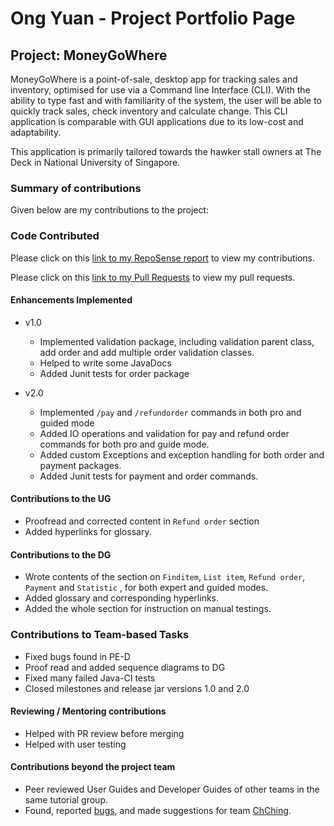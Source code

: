 # Ong Yuan - Project Portfolio Page

## Project: MoneyGoWhere

MoneyGoWhere is a point-of-sale, desktop app for tracking sales and inventory, optimised for use via a Command line
Interface (CLI). With the ability to type fast and with familiarity of the system, the user will be able to quickly track
sales, check inventory and calculate change. This CLI application is comparable with GUI applications due to its
low-cost and adaptability.

This application is primarily tailored towards the hawker stall owners at The Deck in National University of Singapore.

### Summary of contributions
Given below are my contributions to the project:

### Code Contributed

Please click on this [link to my RepoSense report](https://nus-cs2113-ay2223s2.github.io/tp-dashboard/?search=T09&sort=groupTitle&sortWithin=title&timeframe=commit&mergegroup=&groupSelect=groupByRepos&breakdown=true&checkedFileTypes=docs~functional-code~test-code~other&since=2023-02-17&tabOpen=true&tabType=authorship&tabAuthor=yuanners&tabRepo=AY2223S2-CS2113T-T09-2%2Ftp%5Bmaster%5D&authorshipIsMergeGroup=false&authorshipFileTypes=docs~functional-code~test-code&authorshipIsBinaryFileTypeChecked=false&authorshipIsIgnoredFilesChecked=false) to view my contributions.

Please click on this [link to my Pull Requests](https://github.com/AY2223S2-CS2113T-T09-2/tp/pulls?q=is%3Apr+is%3Aclosed+author%3Ayuanners) to view my pull requests.

#### Enhancements Implemented
* v1.0
  * Implemented validation package, including validation parent class, add order and add multiple order validation classes.
  * Helped to write some JavaDocs
  * Added Junit tests for order package

* v2.0
  * Implemented `/pay` and `/refundorder` commands in both pro and guided mode
  * Added IO operations and validation for pay and refund order commands for both pro and guide mode.
  * Added custom Exceptions and exception handling for both order and payment packages.
  * Added Junit tests for payment and order commands.

#### Contributions to the UG
* Proofread and corrected content in `Refund order` section
* Added hyperlinks for glossary.

#### Contributions to the DG
* Wrote contents of the section on `Finditem`, `List item`, `Refund order`, `Payment` and `Statistic` , for both expert and guided modes.
* Added glossary and corresponding hyperlinks.
* Added the whole section for instruction on manual testings.

### Contributions to Team-based Tasks
* Fixed bugs found in PE-D
* Proof read and added sequence diagrams to DG
* Fixed many failed Java-CI tests
* Closed milestones and release jar versions 1.0 and 2.0

#### Reviewing / Mentoring contributions
* Helped with PR review before merging
* Helped with user testing

#### Contributions beyond the project team
* Peer reviewed User Guides and Developer Guides of other teams in the same tutorial group.
* Found, reported [bugs](https://github.com/yuanners/ped), and made suggestions for team [ChChing](https://github.com/AY2223S2-CS2113-T12-1/tp).
